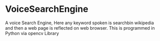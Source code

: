 # VoiceSearchEngine
A voice Search Engine, Here any keyword spoken is searchbin wikipedia and then a web page is reflected on web browser. This is programmed in Python via opencv Library
